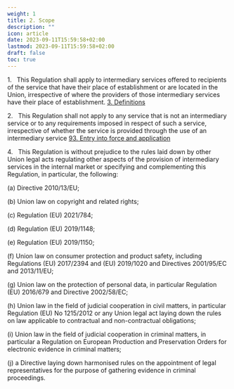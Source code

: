 ```yaml
---
weight: 1
title: 2. Scope
description: ""
icon: article
date: 2023-09-11T15:59:58+02:00
lastmod: 2023-09-11T15:59:58+02:00
draft: false
toc: true
---
```


1.   This Regulation shall apply to intermediary services offered to recipients of the service that have their place of establishment or are located in the Union, irrespective of where the providers of those intermediary services have their place of establishment. [3. Definitions](Articles/3.%20Definitions.md)

2.   This Regulation shall not apply to any service that is not an intermediary service or to any requirements imposed in respect of such a service, irrespective of whether the service is provided through the use of an intermediary service  [93. Entry into force and application](93.%20Entry%20into%20force%20and%20application.md)

4.   This Regulation is without prejudice to the rules laid down by other Union legal acts regulating other aspects of the provision of intermediary services in the internal market or specifying and complementing this Regulation, in particular, the following:

(a) Directive 2010/13/EU;

(b) Union law on copyright and related rights;

(c) Regulation (EU) 2021/784;

(d) Regulation (EU) 2019/1148;

(e) Regulation (EU) 2019/1150;

(f) Union law on consumer protection and product safety, including Regulations (EU) 2017/2394 and (EU) 2019/1020 and Directives 2001/95/EC and 2013/11/EU;

(g) Union law on the protection of personal data, in particular Regulation (EU) 2016/679 and Directive 2002/58/EC;

(h) Union law in the field of judicial cooperation in civil matters, in particular Regulation (EU) No 1215/2012 or any Union legal act laying down the rules on law applicable to contractual and non-contractual obligations;

(i) Union law in the field of judicial cooperation in criminal matters, in particular a Regulation on European Production and Preservation Orders for electronic evidence in criminal matters;

(j) a Directive laying down harmonised rules on the appointment of legal representatives for the purpose of gathering evidence in criminal proceedings.